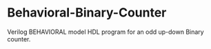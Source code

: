 # Behavioral-Binary-Counter
 Verilog BEHAVIORAL model HDL program for an odd up-down Binary counter. 
